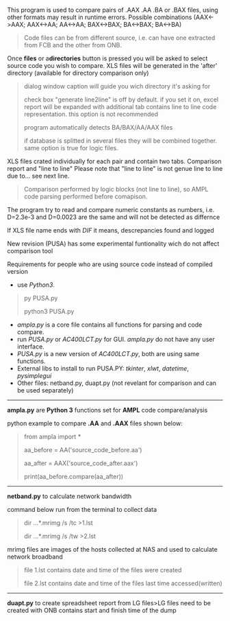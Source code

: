 
This program is used to compare pairs of .AAX .AA .BA or .BAX files, using other formats may result in runtime errors. 
Possible combinations (AAX<->AAX; AAX<->AA; AA<->AA; BAX<->BAX; BA<->BAX; BA<->BA)							
	
>Code files can be from different source, i.e. can have one extracted from FCB and the other from ONB.

Once **files** or a**directories** button is pressed you will be asked to select source code you wish to compare. XLS files will be generated in the 'after' directory (available for directory comparison only)
>dialog window caption will guide you wich directory it's asking for
>
>check box "generate line2line" is off by default. if you set it on, excel report will be expanded with additional tab contains line to line code representation. this option is not recommended
>
>program automatically detects BA/BAX/AA/AAX files
>
>if database is splitted in several files they will be combined together. same option is true for logic files.

XLS files crated individually for each pair and contain two tabs. Comparison report and "line to line"
Please note that "line to line" is not genue line to line due to... see next line.

> Comparison performed by logic blocks (not line to line), so AMPL code parsing performed before comapison.

The program try to read and compare numeric constants as numbers, i.e. D=2.3e-3 and D=0.0023 are the same and will not be detected as differnce

If XLS file name ends with *DIF* it means, descrepancies found and logged

New revision (PUSA) has some experimental funtionality wich do not affect comparison tool

Requirements for people who are using source code instead of compiled version 
* use *Python3*. 
>py PUSA.py
>
>python3 PUSA.py
* *ampla.py* is a core file contains all functions for parsing and code compare.
* run *PUSA.py* or *AC400LCT.py* for GUI. *ampla.py* do not have any user interface.
* *PUSA.py* is a new version of *AC400LCT.py*, both are using same functions.
* External libs to install to run PUSA.PY: *tkinter*, *xlwt*, *datetime*, *pysimplegui*
* Other files: netband.py, duapt.py (not revelant for comparison and can be used separately)
---
**ampla.py** are **Python 3** functions set for **AMPL** code compare/analysis

python example to compare **.AA** and **.AAX** files shown below:

>from ampla import *
>
>aa_before = AA('source_code_before.aa')
>
>aa_after = AAX('source_code_after.aax')
>
>print(aa_before.compare(aa_after))

---

**netband.py** to calculate network bandwidth

command below run from the terminal to collect data
>dir ...\*.mrimg /s /tc >1.lst
>
>dir ...\*.mrimg /s /tw >2.lst

mrimg files are images of the hosts collected at NAS and used to calculate network broadband
>file 1.lst contains date and time of the files were created
>
>file 2.lst contains date and time of the files last time accessed(written)
---
**duapt.py** to create spreadsheet report from LG files>LG files need to be created with ONB contains start and finish time of the dump

